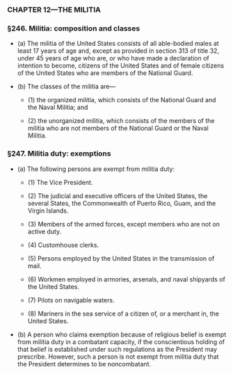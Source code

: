### **CHAPTER 12—THE MILITIA**

### §246. Militia: composition and classes
* (a) The militia of the United States consists of all able-bodied males at least 17 years of age and, except as provided in section 313 of title 32, under 45 years of age who are, or who have made a declaration of intention to become, citizens of the United States and of female citizens of the United States who are members of the National Guard.

* (b) The classes of the militia are—

  * (1) the organized militia, which consists of the National Guard and the Naval Militia; and

  * (2) the unorganized militia, which consists of the members of the militia who are not members of the National Guard or the Naval Militia.

### §247. Militia duty: exemptions
* (a) The following persons are exempt from militia duty:

  * (1) The Vice President.

  * (2) The judicial and executive officers of the United States, the several States, the Commonwealth of Puerto Rico, Guam, and the Virgin Islands.

  * (3) Members of the armed forces, except members who are not on active duty.

  * (4) Customhouse clerks.

  * (5) Persons employed by the United States in the transmission of mail.

  * (6) Workmen employed in armories, arsenals, and naval shipyards of the United States.

  * (7) Pilots on navigable waters.

  * (8) Mariners in the sea service of a citizen of, or a merchant in, the United States.


* (b) A person who claims exemption because of religious belief is exempt from militia duty in a combatant capacity, if the conscientious holding of that belief is established under such regulations as the President may prescribe. However, such a person is not exempt from militia duty that the President determines to be noncombatant.